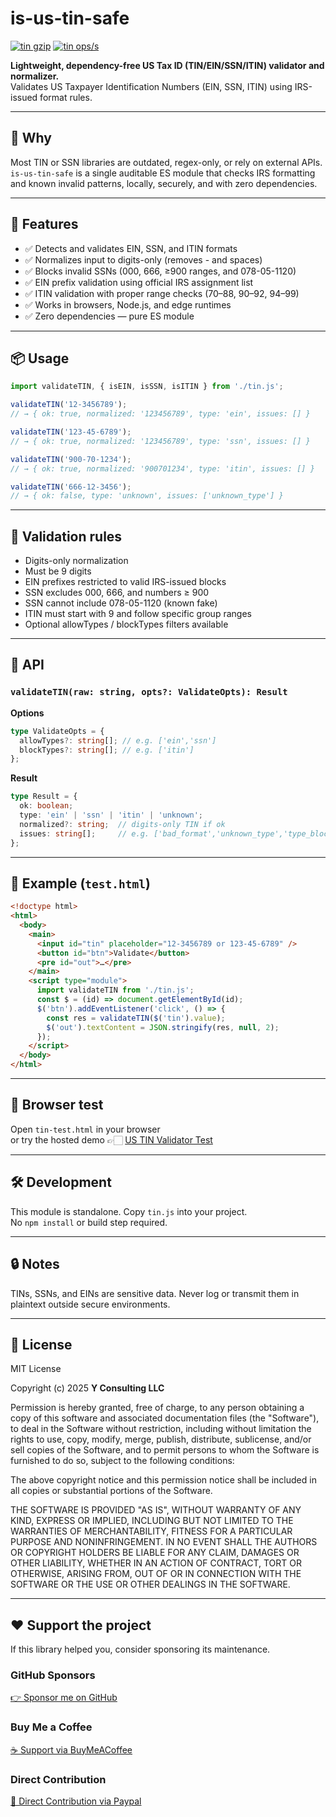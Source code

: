 # is-us-tin-safe

[![tin gzip](https://img.shields.io/endpoint?url=https://raw.githubusercontent.com/yvancg/validators/main/metrics/tin.js.json)](../metrics/tin.js.json)
[![tin ops/s](https://img.shields.io/endpoint?url=https://raw.githubusercontent.com/yvancg/validators/main/bench/tin.json)](../bench/tin.json)

**Lightweight, dependency-free US Tax ID (TIN/EIN/SSN/ITIN) validator and normalizer.**  
Validates US Taxpayer Identification Numbers (EIN, SSN, ITIN) using IRS-issued format rules.

---

## 🚀 Why

Most TIN or SSN libraries are outdated, regex-only, or rely on external APIs.
`is-us-tin-safe` is a single auditable ES module that checks IRS formatting and known invalid patterns, locally, securely, and with zero dependencies.

---

## 🌟 Features

- ✅ Detects and validates EIN, SSN, and ITIN formats
- ✅ Normalizes input to digits-only (removes - and spaces)
- ✅ Blocks invalid SSNs (000, 666, ≥900 ranges, and 078-05-1120)
- ✅ EIN prefix validation using official IRS assignment list
- ✅ ITIN validation with proper range checks (70–88, 90–92, 94–99)
- ✅ Works in browsers, Node.js, and edge runtimes
- ✅ Zero dependencies — pure ES module

---

## 📦 Usage

```js
import validateTIN, { isEIN, isSSN, isITIN } from './tin.js';

validateTIN('12-3456789');
// → { ok: true, normalized: '123456789', type: 'ein', issues: [] }

validateTIN('123-45-6789');
// → { ok: true, normalized: '123456789', type: 'ssn', issues: [] }

validateTIN('900-70-1234');
// → { ok: true, normalized: '900701234', type: 'itin', issues: [] }

validateTIN('666-12-3456');
// → { ok: false, type: 'unknown', issues: ['unknown_type'] }
```

---

## 🧩 Validation rules

- Digits-only normalization
- Must be 9 digits
- EIN prefixes restricted to valid IRS-issued blocks
- SSN excludes 000, 666, and numbers ≥ 900
- SSN cannot include 078-05-1120 (known fake)
- ITIN must start with 9 and follow specific group ranges
- Optional allowTypes / blockTypes filters available

---

## 🧠 API

### `validateTIN(raw: string, opts?: ValidateOpts): Result`

**Options**
```ts
type ValidateOpts = {
  allowTypes?: string[]; // e.g. ['ein','ssn']
  blockTypes?: string[]; // e.g. ['itin']
};
```

**Result**
```ts
type Result = {
  ok: boolean;
  type: 'ein' | 'ssn' | 'itin' | 'unknown';
  normalized?: string;  // digits-only TIN if ok
  issues: string[];     // e.g. ['bad_format','unknown_type','type_blocked']
};
```

---

## 🧪 Example (`test.html`)

```html
<!doctype html>
<html>
  <body>
    <main>
      <input id="tin" placeholder="12-3456789 or 123-45-6789" />
      <button id="btn">Validate</button>
      <pre id="out">…</pre>
    </main>
    <script type="module">
      import validateTIN from './tin.js';
      const $ = (id) => document.getElementById(id);
      $('btn').addEventListener('click', () => {
        const res = validateTIN($('tin').value);
        $('out').textContent = JSON.stringify(res, null, 2);
      });
    </script>
  </body>
</html>
```

---

## 🧪 Browser test

Open `tin-test.html` in your browser  
or try the hosted demo 👉🏻 
[US TIN Validator Test](https://yvancg.github.io/validators/is-us-tin-safe/tin-test.html)

---

## 🛠 Development

This module is standalone. Copy `tin.js` into your project.  
No `npm install` or build step required.

---

## 🔒 Notes

TINs, SSNs, and EINs are sensitive data.
Never log or transmit them in plaintext outside secure environments.

---

## 🪪 License

MIT License  

Copyright (c) 2025 **Y Consulting LLC**

Permission is hereby granted, free of charge, to any person obtaining a copy
of this software and associated documentation files (the "Software"), to deal
in the Software without restriction, including without limitation the rights
to use, copy, modify, merge, publish, distribute, sublicense, and/or sell
copies of the Software, and to permit persons to whom the Software is
furnished to do so, subject to the following conditions:

The above copyright notice and this permission notice shall be included in
all copies or substantial portions of the Software.

THE SOFTWARE IS PROVIDED "AS IS", WITHOUT WARRANTY OF ANY KIND, EXPRESS OR
IMPLIED, INCLUDING BUT NOT LIMITED TO THE WARRANTIES OF MERCHANTABILITY,
FITNESS FOR A PARTICULAR PURPOSE AND NONINFRINGEMENT. IN NO EVENT SHALL THE
AUTHORS OR COPYRIGHT HOLDERS BE LIABLE FOR ANY CLAIM, DAMAGES OR OTHER
LIABILITY, WHETHER IN AN ACTION OF CONTRACT, TORT OR OTHERWISE, ARISING FROM,
OUT OF OR IN CONNECTION WITH THE SOFTWARE OR THE USE OR OTHER DEALINGS IN
THE SOFTWARE.

---

## ❤️ Support the project

If this library helped you, consider sponsoring its maintenance.

### GitHub Sponsors

[👉 Sponsor me on GitHub](https://github.com/sponsors/yvancg)

### Buy Me a Coffee

[☕ Support via BuyMeACoffee](https://buymeacoffee.com/yconsulting)

### Direct Contribution

[💸 Direct Contribution via Paypal](https://paypal.me/ComicStylePortrait)
